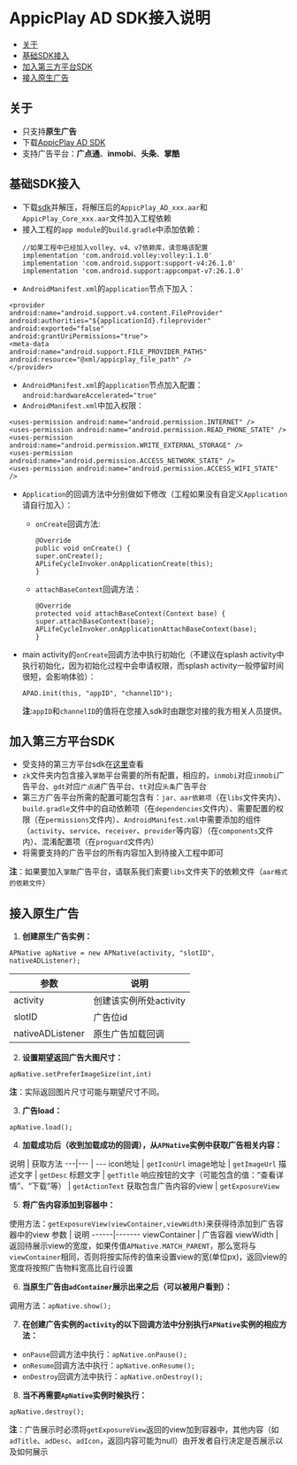 # AppicPlay AD SDK接入说明

* [关于](#start)
* [基础SDK接入](#step1)
* [加入第三方平台SDK](#step2)
* [接入原生广告](#step3)

## <a name="start">关于</a>

* 只支持**原生广告**
* 下载[AppicPlay AD SDK](https://github.com/KATracking/KATrackingAd/blob/master/AppicPlayAD_Android/AppicPlaySDK.zip)
* 支持广告平台：**广点通**、**inmobi**、**头条**、**掌酷**

## <a name="step1">基础SDK接入</a>

* 下载[sdk](https://github.com/KATracking/KATrackingAd/blob/master/AppicPlayAD_Android/AppicPlaySDK.zip)并解压，将解压后的`AppicPlay_AD_xxx.aar`和`AppicPlay_Core_xxx.aar`文件加入工程依赖
* 接入工程的`app module`的`build.gradle`中添加依赖：
    ```
    //如果工程中已经加入volley、v4、v7依赖库，请忽略该配置
    implementation 'com.android.volley:volley:1.1.0'
    implementation 'com.android.support:support-v4:26.1.0'
    implementation 'com.android.support:appcompat-v7:26.1.0'
    ```
* `AndroidManifest.xml`的`application`节点下加入：  
```
<provider
android:name="android.support.v4.content.FileProvider"
android:authorities="${applicationId}.fileprovider"
android:exported="false"
android:grantUriPermissions="true">
<meta-data
android:name="android.support.FILE_PROVIDER_PATHS"
android:resource="@xml/appicplay_file_path" />
</provider>
```
* `AndroidManifest.xml`的`application`节点加入配置：`android:hardwareAccelerated="true"`
* `AndroidManifest.xml`中加入权限：
```
<uses-permission android:name="android.permission.INTERNET" />
<uses-permission android:name="android.permission.READ_PHONE_STATE" />
<uses-permission android:name="android.permission.WRITE_EXTERNAL_STORAGE" />
<uses-permission android:name="android.permission.ACCESS_NETWORK_STATE" />
<uses-permission android:name="android.permission.ACCESS_WIFI_STATE" />
```

* `Application`的回调方法中分别做如下修改（工程如果没有自定义`Application`请自行加入）：
    * `onCreate`回调方法:
        ```
        @Override
        public void onCreate() {
        super.onCreate();
        APLifeCycleInvoker.onApplicationCreate(this);
        }
        ```
    * `attachBaseContext`回调方法：
        ```
        @Override
        protected void attachBaseContext(Context base) {
        super.attachBaseContext(base);
        APLifeCycleInvoker.onApplicationAttachBaseContext(base);
        }
        ```

* main activity的`onCreate`回调方法中执行初始化（不建议在splash activity中执行初始化，因为初始化过程中会申请权限，而splash activity一般停留时间很短，会影响体验）：
    ```
    APAD.init(this, "appID", "channelID");
    ```
    **注**:`appID`和`channelID`的值将在您接入sdk时由跟您对接的我方相关人员提供。

## <a name="step2">加入第三方平台SDK</a>

* 受支持的第三方平台sdk在[这里](https://github.com/KATracking/KATrackingAd/tree/master/AppicPlayAD_Android/ThirdParyADLibs)查看
* `zk`文件夹内包含接入`掌酷`平台需要的所有配置，相应的，`inmobi`对应`inmobi`广告平台、`gdt`对应`广点通`广告平台、`tt`对应`头条`广告平台
* 第三方广告平台所需的配置可能包含有：`jar、aar依赖项`（在`libs`文件夹内）、`build.gradle`文件中的自动依赖项（在`dependencies`文件内）、需要配置的权限（在`permissions`文件内）、`AndroidManifest.xml`中需要添加的组件（`activity`、`service`、`receiver`、`provider`等内容）（在`components`文件内）、混淆配置项（在`proguard`文件内）
* 将需要支持的广告平台的所有内容加入到待接入工程中即可

**注**：如果要加入`掌酷`广告平台，请联系我们索要`libs`文件夹下的依赖文件（`aar格式的依赖文件`）

## <a name="step3">接入原生广告</a>

1. **创建原生广告实例：**

`APNative apNative = new APNative(activity, "slotID", nativeADListener);`

参数    |   说明
--- |   ---
activity    |   创建该实例所处activity
slotID  |   广告位id
nativeADListener    |   原生广告加载回调

2.  **设置期望返回广告大图尺寸：**

`apNative.setPreferImageSize(int,int)`

**注**：实际返回图片尺寸可能与期望尺寸不同。

3. **广告load：**

`apNative.load();`

4. **加载成功后（收到加载成功的回调），从`APNative`实例中获取广告相关内容：**

说明 | 获取方法 
---|--- | ---
icon地址    | `getIconUrl`
image地址   | `getImageUrl`
描述文字    |   `getDesc`
标题文字    |   `getTitle`
响应按钮的文字（可能包含的值：“查看详情”、“下载”等）  |   `getActionText`
获取包含广告内容的view    |   `getExposureView`

5.  **将广告内容添加到容器中：**

使用方法：`getExposureView(viewContainer,viewWidth)`来获得待添加到广告容器中的view
参数 | 说明 
------|-------
viewContainer    | 广告容器
viewWidth   | 返回待展示view的宽度，如果传值`APNative.MATCH_PARENT`，那么宽将与`viewContainer`相同，否则将按实际传的值来设置view的宽(单位px)，返回view的宽度将按照广告物料宽高比自行设置

6.  **当原生广告由`adContainer`展示出来之后（可以被用户看到）：**

调用方法：`apNative.show();`

7. **在创建广告实例的`activity`的以下回调方法中分别执行`APNative`实例的相应方法：**
* `onPause`回调方法中执行：`apNative.onPause();`
* `onResume`回调方法中执行：`apNative.onResume();`
* `onDestroy`回调方法中执行：`apNative.onDestroy();`

8. **当不再需要`ApNative`实例时候执行：**

`apNative.destroy();`

**注**：广告展示时必须将`getExposureView`返回的view加到容器中，其他内容（如`adTitle`、`adDesc`、`adIcon`，返回内容可能为null）由开发者自行决定是否展示以及如何展示
